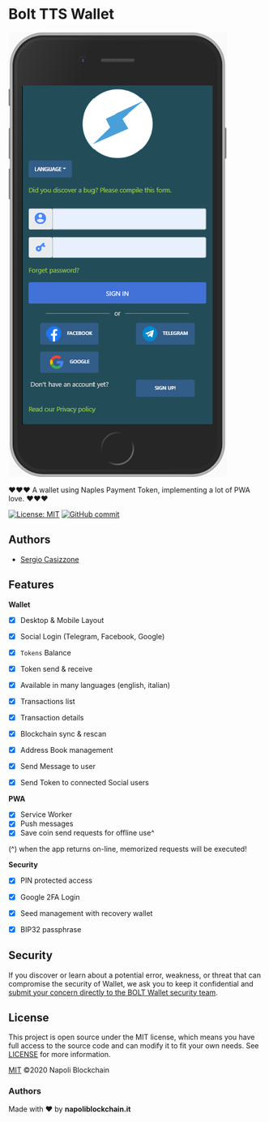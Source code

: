 # Bolt TTS Wallet

[![Screenshot of Bolt TTS PWA app](css/images/screenshot.png)](https://bolt-tts.tk)

❤️❤️❤️ A wallet using Naples Payment Token, implementing a lot of PWA love. ❤️❤️❤️

[![License: MIT](https://img.shields.io/badge/License-MIT-yellow.svg)](https://github.com/napoliblockchain/napay-docs/blob/master/LICENSE)
[![GitHub commit](https://img.shields.io/github/last-commit/jambtc/bolt)](https://github.com/napoliblockchain/bolt)


## Authors

- [Sergio Casizzone](https://sergiocasizzone.it)


## Features

**Wallet**

  - [x] Desktop & Mobile Layout
  - [x] Social Login (Telegram, Facebook, Google)
  - [x] `Tokens` Balance
  - [x] Token send & receive
  - [x] Available in many languages (english, italian)
  - [x] Transactions list
  - [x] Transaction details
  - [x] Blockchain sync & rescan
  - [x] Address Book management
  - [x] Send Message to user
  - [x] Send Token to connected Social users


**PWA**

  - [x] Service Worker
  - [x] Push messages
  - [x] Save coin send requests for offline use^

  (^) when the app returns on-line, memorized requests will be executed!   

**Security**

  - [x] PIN protected access
  - [x] Google 2FA Login
  - [x] Seed management with recovery wallet
  - [x] BIP32 passphrase


## Security

If you discover or learn about a potential error, weakness, or threat that can compromise the security of Wallet, we ask you to keep it confidential and [submit your concern directly to the BOLT Wallet security team](mailto:jambtc@gmail.com?subject=[GitHub]%20Bolt%20Security).


## License

This project is open source under the MIT license, which means you have full access to the source code and can modify it to fit your own needs. See [LICENSE](LICENSE) for more information.

[MIT](LICENSE) ©2020 Napoli Blockchain

[issues]: https://bitbucket.org/jambtc/bolt/issues























### Authors                       
Made with ❤️ by **napoliblockchain.it**
